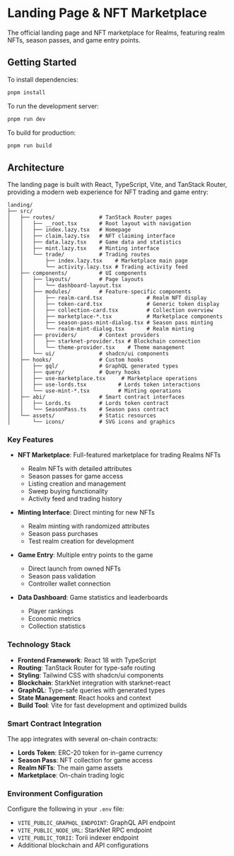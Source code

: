 # Landing Page & NFT Marketplace

The official landing page and NFT marketplace for Realms, featuring realm NFTs, season passes, and game entry points.

## Getting Started

To install dependencies:

```bash
pnpm install
```

To run the development server:

```bash
pnpm run dev
```

To build for production:

```bash
pnpm run build
```

## Architecture

The landing page is built with React, TypeScript, Vite, and TanStack Router, providing a modern web experience for NFT
trading and game entry:

```
landing/
├── src/
│   ├── routes/              # TanStack Router pages
│   │   ├── __root.tsx       # Root layout with navigation
│   │   ├── index.lazy.tsx   # Homepage
│   │   ├── claim.lazy.tsx   # NFT claiming interface
│   │   ├── data.lazy.tsx    # Game data and statistics
│   │   ├── mint.lazy.tsx    # Minting interface
│   │   └── trade/           # Trading routes
│   │       ├── index.lazy.tsx    # Marketplace main page
│   │       └── activity.lazy.tsx # Trading activity feed
│   ├── components/          # UI components
│   │   ├── layouts/         # Page layouts
│   │   │   └── dashboard-layout.tsx
│   │   ├── modules/         # Feature-specific components
│   │   │   ├── realm-card.tsx              # Realm NFT display
│   │   │   ├── token-card.tsx              # Generic token display
│   │   │   ├── collection-card.tsx         # Collection overview
│   │   │   ├── marketplace-*.tsx           # Marketplace components
│   │   │   ├── season-pass-mint-dialog.tsx # Season pass minting
│   │   │   └── realm-mint-dialog.tsx       # Realm minting
│   │   ├── providers/       # Context providers
│   │   │   ├── starknet-provider.tsx # Blockchain connection
│   │   │   └── theme-provider.tsx    # Theme management
│   │   └── ui/              # shadcn/ui components
│   ├── hooks/               # Custom hooks
│   │   ├── gql/             # GraphQL generated types
│   │   ├── query/           # Query hooks
│   │   ├── use-marketplace.tsx     # Marketplace operations
│   │   ├── use-lords.tsx          # Lords token interactions
│   │   └── use-mint-*.tsx         # Minting operations
│   ├── abi/                 # Smart contract interfaces
│   │   ├── Lords.ts         # Lords token contract
│   │   └── SeasonPass.ts    # Season pass contract
│   └── assets/              # Static resources
│       └── icons/           # SVG icons and graphics
```

### Key Features

- **NFT Marketplace**: Full-featured marketplace for trading Realms NFTs
  - Realm NFTs with detailed attributes
  - Season passes for game access
  - Listing creation and management
  - Sweep buying functionality
  - Activity feed and trading history

- **Minting Interface**: Direct minting for new NFTs
  - Realm minting with randomized attributes
  - Season pass purchases
  - Test realm creation for development

- **Game Entry**: Multiple entry points to the game
  - Direct launch from owned NFTs
  - Season pass validation
  - Controller wallet connection

- **Data Dashboard**: Game statistics and leaderboards
  - Player rankings
  - Economic metrics
  - Collection statistics

### Technology Stack

- **Frontend Framework**: React 18 with TypeScript
- **Routing**: TanStack Router for type-safe routing
- **Styling**: Tailwind CSS with shadcn/ui components
- **Blockchain**: StarkNet integration with starknet-react
- **GraphQL**: Type-safe queries with generated types
- **State Management**: React hooks and context
- **Build Tool**: Vite for fast development and optimized builds

### Smart Contract Integration

The app integrates with several on-chain contracts:

- **Lords Token**: ERC-20 token for in-game currency
- **Season Pass**: NFT collection for game access
- **Realm NFTs**: The main game assets
- **Marketplace**: On-chain trading logic

### Environment Configuration

Configure the following in your `.env` file:

- `VITE_PUBLIC_GRAPHQL_ENDPOINT`: GraphQL API endpoint
- `VITE_PUBLIC_NODE_URL`: StarkNet RPC endpoint
- `VITE_PUBLIC_TORII`: Torii indexer endpoint
- Additional blockchain and API configurations
